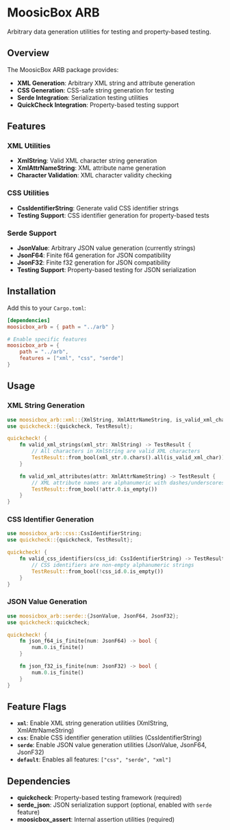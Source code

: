# MoosicBox ARB

Arbitrary data generation utilities for testing and property-based testing.

## Overview

The MoosicBox ARB package provides:

- **XML Generation**: Arbitrary XML string and attribute generation
- **CSS Generation**: CSS-safe string generation for testing
- **Serde Integration**: Serialization testing utilities
- **QuickCheck Integration**: Property-based testing support

## Features

### XML Utilities

- **XmlString**: Valid XML character string generation
- **XmlAttrNameString**: XML attribute name generation
- **Character Validation**: XML character validity checking

### CSS Utilities

- **CssIdentifierString**: Generate valid CSS identifier strings
- **Testing Support**: CSS identifier generation for property-based tests

### Serde Support

- **JsonValue**: Arbitrary JSON value generation (currently strings)
- **JsonF64**: Finite f64 generation for JSON compatibility
- **JsonF32**: Finite f32 generation for JSON compatibility
- **Testing Support**: Property-based testing for JSON serialization

## Installation

Add this to your `Cargo.toml`:

```toml
[dependencies]
moosicbox_arb = { path = "../arb" }

# Enable specific features
moosicbox_arb = {
    path = "../arb",
    features = ["xml", "css", "serde"]
}
```

## Usage

### XML String Generation

```rust
use moosicbox_arb::xml::{XmlString, XmlAttrNameString, is_valid_xml_char};
use quickcheck::{quickcheck, TestResult};

quickcheck! {
    fn valid_xml_strings(xml_str: XmlString) -> TestResult {
        // All characters in XmlString are valid XML characters
        TestResult::from_bool(xml_str.0.chars().all(is_valid_xml_char))
    }

    fn valid_xml_attributes(attr: XmlAttrNameString) -> TestResult {
        // XML attribute names are alphanumeric with dashes/underscores
        TestResult::from_bool(!attr.0.is_empty())
    }
}
```

### CSS Identifier Generation

```rust
use moosicbox_arb::css::CssIdentifierString;
use quickcheck::{quickcheck, TestResult};

quickcheck! {
    fn valid_css_identifiers(css_id: CssIdentifierString) -> TestResult {
        // CSS identifiers are non-empty alphanumeric strings
        TestResult::from_bool(!css_id.0.is_empty())
    }
}
```

### JSON Value Generation

```rust
use moosicbox_arb::serde::{JsonValue, JsonF64, JsonF32};
use quickcheck::quickcheck;

quickcheck! {
    fn json_f64_is_finite(num: JsonF64) -> bool {
        num.0.is_finite()
    }

    fn json_f32_is_finite(num: JsonF32) -> bool {
        num.0.is_finite()
    }
}
```

## Feature Flags

- **`xml`**: Enable XML string generation utilities (XmlString, XmlAttrNameString)
- **`css`**: Enable CSS identifier generation utilities (CssIdentifierString)
- **`serde`**: Enable JSON value generation utilities (JsonValue, JsonF64, JsonF32)
- **`default`**: Enables all features: `["css", "serde", "xml"]`

## Dependencies

- **quickcheck**: Property-based testing framework (required)
- **serde_json**: JSON serialization support (optional, enabled with `serde` feature)
- **moosicbox_assert**: Internal assertion utilities (required)
